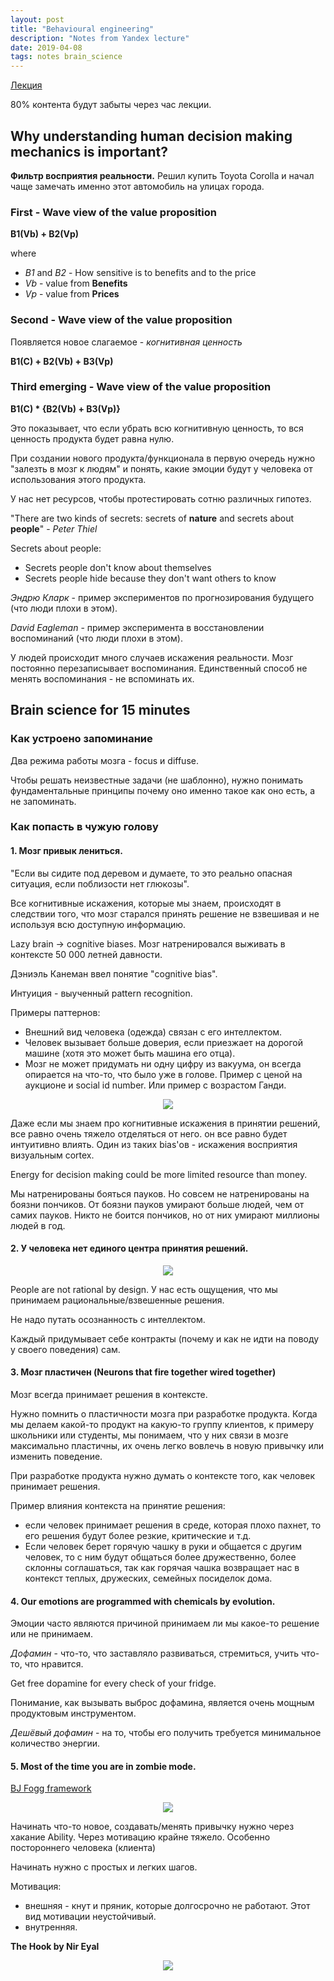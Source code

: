 ```yaml
---
layout: post
title: "Behavioural engineering"
description: "Notes from Yandex lecture"
date: 2019-04-08
tags: notes brain_science 
---
```


[Лекция](https://www.youtube.com/watch?v=70hcbjyJZ-Q)

80% контента будут забыты через час лекции. 

## Why understanding human decision making mechanics is important?

**Фильтр восприятия реальности.** Решил купить Toyota Corolla и начал чаще замечать именно этот автомобиль на улицах города.

### First - Wave view of the value proposition

**B1(Vb) + B2(Vp)**

where

- *B1* and *B2* - How sensitive is to benefits and to the price
- *Vb* - value from **Benefits**
- *Vp* - value from **Prices**

### Second - Wave view of the value proposition

Появляется новое слагаемое - *когнитивная ценность* 

**B1(C) + B2(Vb) + B3(Vp)**

### Third emerging - Wave view of the value proposition

**B1(C) * {B2(Vb) + B3(Vp)}**

Это показывает, что если убрать всю когнитивную ценность, то вся ценность продукта будет равна нулю.

При создании нового продукта/функционала в первую очередь нужно "залезть в мозг к людям" и понять, какие эмоции будут у человека от использования этого продукта.

У нас нет ресурсов, чтобы протестировать сотню различных гипотез.

"There are two kinds of secrets: secrets of **nature** and secrets about **people**" - *Peter Thiel*

Secrets about people:

- Secrets people don't know about themselves
- Secrets people hide because they don't want others to know

*Эндрю Кларк* - пример экспериментов по прогнозирования будущего (что люди плохи в этом).

*David Eagleman* - пример эксперимента в восстановлении воспоминаний (что люди плохи в этом).

У людей происходит много случаев искажения реальности. Мозг постоянно перезаписывает воспоминания. Единственный способ не менять воспоминания - не вспоминать их.

## Brain science for 15 minutes

### Как устроено запоминание

Два режима работы мозга - focus и diffuse. 

Чтобы решать неизвестные задачи (не шаблонно), нужно понимать фундаментальные принципы почему оно именно такое как оно есть, а не запоминать.

### Как попасть в чужую голову

#### 1. **Мозг привык лениться.** 
  "Если вы сидите под деревом и думаете, то это реально опасная ситуация, если поблизости нет глюкозы".

  Все когнитивные искажения, которые мы знаем, происходят в следствии того, что мозг старался принять решение не взвешивая и не используя всю доступную информацию.

  Lazy brain → cognitive biases. Мозг натренировался выживать в контексте 50 000 летней давности.

  Дэниэль Канеман ввел понятие "cognitive bias". 

  Интуиция - выученный pattern recognition.

  Примеры паттернов: 

  - Внешний вид человека (одежда) связан с его интеллектом.
  - Человек вызывает больше доверия, если приезжает на дорогой машине (хотя это может быть машина его отца).
  - Мозг не может придумать ни одну цифру из вакуума, он всегда опирается на что-то, что было уже в голове. Пример с ценой на аукционе и social id number. Или пример с возрастом Ганди.

  <p align="center">
    <img src="https://github.com/kgusman/kgusman.github.io/blob/master/assets/behengineering/Untitled-ee39c0bd-15df-4386-9341-0bdc85f3c22b.png?raw=true">
  </p>

  Даже если мы знаем про когнитивные искажения в принятии решений, все равно очень тяжело отделяться от него. он все равно будет интуитивно влиять. Один из таких bias'ов - искажения восприятия визуальным cortex.

  Energy for decision making could be more limited resource than money.

  Мы натренированы бояться пауков. Но совсем не натренированы на боязни пончиков. От боязни пауков умирают больше людей, чем от самих пауков. Никто не боится пончиков, но от них умирают миллионы людей в год.

#### 2. **У человека нет единого центра принятия решений.**

  <p align="center">
    <img src="https://github.com/kgusman/kgusman.github.io/blob/master/assets/behengineering/Untitled-a1ba219b-8e98-45fd-bec5-9c631d726a74.png?raw=true">
  </p>

  People are not rational by design. У нас есть ощущения, что мы принимаем рациональные/взвешенные решения.

  Не надо путать осознанность с интеллектом. 

  Каждый придумывает себе контракты (почему и как не идти на поводу у своего поведения) сам.

#### 3. **Мозг пластичен (Neurons that fire together wired together)**

  Мозг всегда принимает решения в контексте. 

  Нужно помнить о пластичности мозга при разработке продукта. Когда мы делаем какой-то продукт на какую-то группу клиентов, к примеру школьники или студенты, мы понимаем, что у них связи в мозге максимально пластичны, их очень легко вовлечь в новую привычку или изменить поведение.

  При разработке продукта нужно думать о контексте того, как человек принимает решения. 

  Пример влияния контекста на принятие решения:

  - если человек принимает решения в среде, которая плохо пахнет, то его решения будут более резкие, критические и т.д.
  - Если человек берет горячую чашку в руки и общается с другим человек, то с ним будут общаться более дружественно, более склонны соглашаться, так как горячая чашка возвращает нас в контекст теплых, дружеских, семейных посиделок дома.

#### 4.  **Our emotions are programmed with chemicals by evolution.**

  Эмоции часто являются причиной принимаем ли мы какое-то решение или не принимаем.

  *Дофамин* - что-то, что заставляло развиваться, стремиться, учить что-то, что нравится.

  Get free dopamine for every check of your fridge.

  Понимание, как вызывать выброс дофамина, является очень мощным продуктовым инструментом. 

  *Дешёвый дофамин* - на то, чтобы его получить требуется минимальное количество энергии.

#### 5. **Most of the time you are in zombie mode.**

  [BJ Fogg framework](https://www.behaviormodel.org/)

  <p align="center">
    <img src="https://github.com/kgusman/kgusman.github.io/blob/master/assets/behengineering/Untitled-cc5f91ea-0a4f-4d02-b416-23536aa091b0.png?raw=true">
  </p>

  Начинать что-то новое, создавать/менять привычку нужно через хакание Ability. Через мотивацию крайне тяжело. Особенно постороннего человека (клиента)

  Начинать нужно с простых и легких шагов.

  Мотивация:

  - внешняя - кнут и пряник, которые долгосрочно не работают. Этот вид мотивации неустойчивый.
  - внутренняя.

  **The Hook by Nir Eyal**

  <p align="center">
    <img src="https://github.com/kgusman/kgusman.github.io/blob/master/assets/behengineering/Untitled-e5c67c07-6f1f-4418-ae88-a25175b4b638.png?raw=true">
  </p>